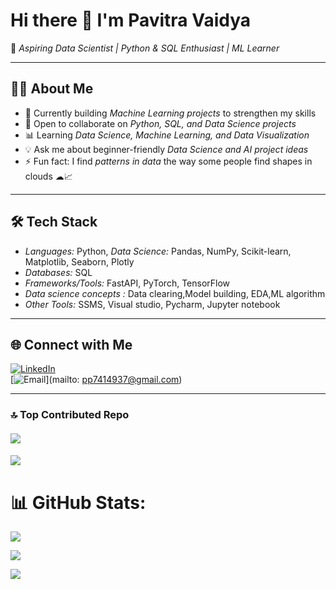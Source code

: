 # Hi there 👋 I'm Pavitra Vaidya  

🌟 *Aspiring Data Scientist | Python & SQL Enthusiast | ML Learner*  

---

## 👨‍💻 About Me
- 🔭 Currently building *Machine Learning projects* to strengthen my skills  
- 🤝 Open to collaborate on *Python, SQL, and Data Science projects*  
- 📊 Learning *Data Science, Machine Learning, and Data Visualization*  
- 💡 Ask me about beginner-friendly *Data Science and AI project ideas*  
- ⚡ Fun fact: I find *patterns in data* the way some people find shapes in clouds ☁📈  

---

## 🛠 Tech Stack
- *Languages:* Python,
  *Data Science:* Pandas, NumPy, Scikit-learn, Matplotlib, Seaborn, Plotly  
- *Databases:* SQL  
- *Frameworks/Tools:* FastAPI, PyTorch, TensorFlow  
- *Data science concepts :*
Data clearing,Model building, EDA,ML algorithm
- *Other Tools:* SSMS, Visual studio, Pycharm, Jupyter notebook 

---

## 🌐 Connect with Me
[![LinkedIn](https://img.shields.io/badge/LinkedIn-blue?logo=linkedin&logoColor=white)](https://www.linkedin.com/in/pavitra-vaidya)  
[![Email](https://img.shields.io/badge/Email-red?logo=gmail&logoColor=white)](mailto: pp7414937@gmail.com)  

---
### 🔝 Top Contributed Repo
#### ![](https://github-contributor-stats.vercel.app/api?username=PavitraVaidya&limit=5&theme=dark&combine_all_yearly_contributions=true)

#### [![](https://visitcount.itsvg.in/api?id=PavitraVaidya&icon=0&color=1)](https://visitcount.itsvg.in)

# 📊 GitHub Stats:
![](https://github-readme-stats.vercel.app/api?username=PavitraVaidya&theme=dark&hide_border=false&include_all_commits=false&count_private=false)<br/>

![](https://nirzak-streak-stats.vercel.app/?user=PavitraVaidya&theme=dark&hide_border=false)<br/>

![](https://github-readme-stats.vercel.app/api/top-langs/?username=PavitraVaidya&theme=dark&hide_border=false&include_all_commits=false&count_private=false&layout=compact)



<!-- Proudly created with GPRM ( https://gprm.itsvg.in ) -->

<!-- Proudly created with GPRM ( https://gprm.itsvg.in ) -->
